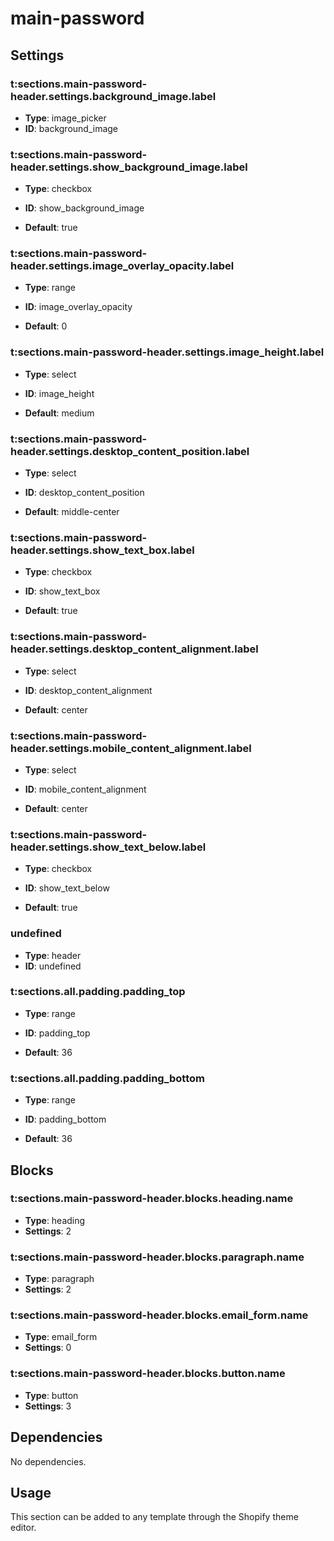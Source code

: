 # main-password



## Settings


### t:sections.main-password-header.settings.background_image.label
- **Type**: image_picker
- **ID**: background_image



### t:sections.main-password-header.settings.show_background_image.label
- **Type**: checkbox
- **ID**: show_background_image

- **Default**: true

### t:sections.main-password-header.settings.image_overlay_opacity.label
- **Type**: range
- **ID**: image_overlay_opacity

- **Default**: 0

### t:sections.main-password-header.settings.image_height.label
- **Type**: select
- **ID**: image_height

- **Default**: medium

### t:sections.main-password-header.settings.desktop_content_position.label
- **Type**: select
- **ID**: desktop_content_position

- **Default**: middle-center

### t:sections.main-password-header.settings.show_text_box.label
- **Type**: checkbox
- **ID**: show_text_box

- **Default**: true

### t:sections.main-password-header.settings.desktop_content_alignment.label
- **Type**: select
- **ID**: desktop_content_alignment

- **Default**: center

### t:sections.main-password-header.settings.mobile_content_alignment.label
- **Type**: select
- **ID**: mobile_content_alignment

- **Default**: center

### t:sections.main-password-header.settings.show_text_below.label
- **Type**: checkbox
- **ID**: show_text_below

- **Default**: true

### undefined
- **Type**: header
- **ID**: undefined



### t:sections.all.padding.padding_top
- **Type**: range
- **ID**: padding_top

- **Default**: 36

### t:sections.all.padding.padding_bottom
- **Type**: range
- **ID**: padding_bottom

- **Default**: 36


## Blocks


### t:sections.main-password-header.blocks.heading.name
- **Type**: heading
- **Settings**: 2

### t:sections.main-password-header.blocks.paragraph.name
- **Type**: paragraph
- **Settings**: 2

### t:sections.main-password-header.blocks.email_form.name
- **Type**: email_form
- **Settings**: 0

### t:sections.main-password-header.blocks.button.name
- **Type**: button
- **Settings**: 3


## Dependencies

No dependencies.

## Usage

This section can be added to any template through the Shopify theme editor.


